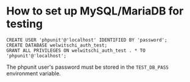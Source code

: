 # How to set up MySQL/MariaDB for testing

    CREATE USER 'phpunit'@'localhost' IDENTIFIED BY 'password';
    CREATE DATABASE welwitschi_auth_test;
    GRANT ALL PRIVILEGES ON welwitschi_auth_test . * TO 'phpunit'@'localhost';
    
The phpunit user's password must be stored in the `TEST_DB_PASS` environment
variable.